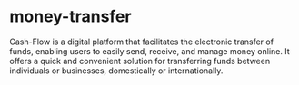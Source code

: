 # money-transfer

Cash-Flow is a digital platform that facilitates the electronic transfer of funds, enabling users to easily send, receive, and manage money online. It offers a quick and convenient solution for transferring funds between individuals or businesses, domestically or internationally.
